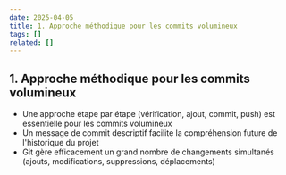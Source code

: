 ```yaml
---
date: 2025-04-05
title: 1. Approche méthodique pour les commits volumineux
tags: []
related: []
---
```


## 1. Approche méthodique pour les commits volumineux
- Une approche étape par étape (vérification, ajout, commit, push) est essentielle pour les commits volumineux
- Un message de commit descriptif facilite la compréhension future de l'historique du projet
- Git gère efficacement un grand nombre de changements simultanés (ajouts, modifications, suppressions, déplacements)

##
